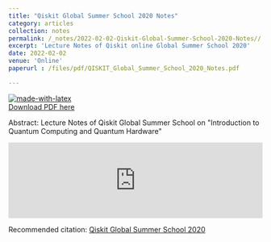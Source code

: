 ```yaml
---
title: "Qiskit Global Summer School 2020 Notes"
category: articles
collection: notes
permalink: /_notes/2022-02-02-Qiskit-Global-Summer-School-2020-Notes// 
excerpt: 'Lecture Notes of Qiskit online Global Summer School 2020'
date: 2022-02-02
venue: 'Online'
paperurl : /files/pdf/QISKIT_Global_Summer_School_2020_Notes.pdf

---
```

[![made-with-latex](https://img.shields.io/badge/Made%20with-LaTeX-1f425f.svg)](https://www.latex-project.org/)  
<a href='https://www.dropbox.com/s/gy29lqqvqmngk2b/QISKIT_Global_Summer_School_2020_Notes.pdf?dl=0'>Download PDF here</a>


Abstract: Lecture Notes of Qiskit Global Summer School on "Introduction to Quantum Computing and Quantum Hardware"  

<embed src="https://sandeshkatakam.github.io/files/pdf/QISKIT_Global_Summer_School_2020_Notes.pdf" type="application/pdf" width="100%" />  


 Recommended citation: [Qiskit Global Summer School 2020](https://qiskit.org/learn/intro-qc-qh/)
